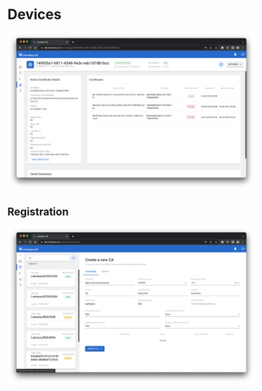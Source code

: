 # Devices


![Screenshot](img/device-info.png#only-light)


## Registration

![Screenshot](img/ca-registration.png#only-light)